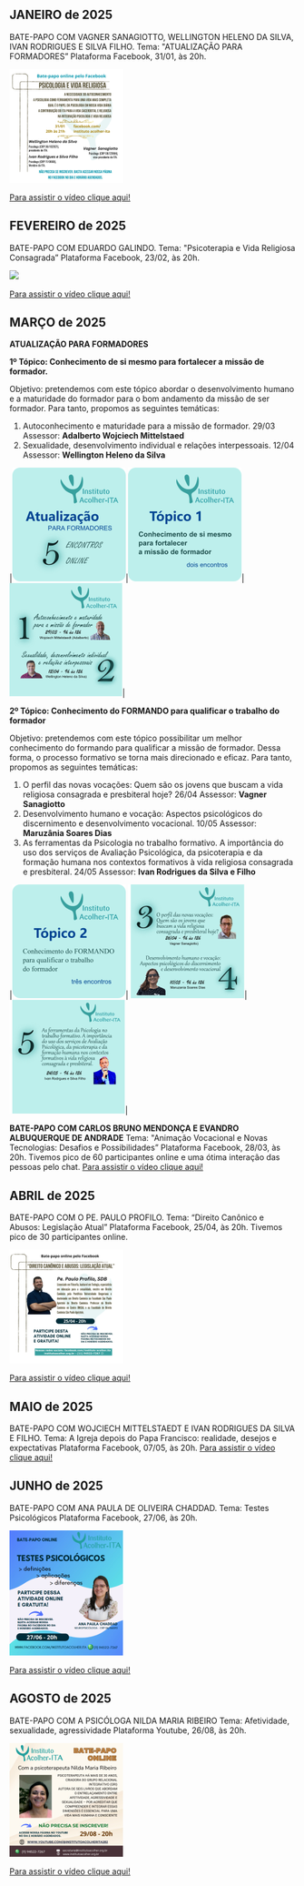 ## JANEIRO de 2025

BATE-PAPO COM VAGNER SANAGIOTTO, WELLINGTON HELENO DA SILVA, IVAN RODRIGUES E SILVA FILHO. 
Tema: "ATUALIZAÇÃO PARA FORMADORES”
Plataforma Facebook, 31/01, às 20h.

![](/img/bp-2025-01-31.png)

[Para assistir o vídeo clique aqui!]( https://youtu.be/aDJgo9VjbX0)

## FEVEREIRO de 2025

BATE-PAPO COM EDUARDO GALINDO. 
Tema: "Psicoterapia e Vida Religiosa Consagrada”
Plataforma Facebook, 23/02, às 20h.

![](/img/bp-2025-02-23.png)

[Para assistir o vídeo clique aqui!](https://youtu.be/wf9C55-whPs)

## MARÇO de 2025

**ATUALIZAÇÃO PARA FORMADORES** 

**1º Tópico: Conhecimento de si mesmo para fortalecer a missão de formador.**
 
Objetivo: pretendemos com este tópico abordar o desenvolvimento humano e a maturidade do formador para o bom andamento da missão de ser formador. Para tanto, propomos as seguintes temáticas:
1. Autoconhecimento e maturidade para a missão de formador. 
      29/03 Assessor: **Adalberto Wojciech Mittelstaed**
2. Sexualidade, desenvolvimento individual e relações interpessoais.
      12/04 Assessor: **Wellington Heleno da Silva** 

|![](/img/atv-2025-03-29.png)|![](/img/atv-2025-03-29a.png)|![](/img/atv-2025-03-29b.png)|

**2º Tópico: Conhecimento do FORMANDO para qualificar o trabalho do formador**

Objetivo: pretendemos com este tópico possibilitar um melhor conhecimento do formando para qualificar a missão de formador. Dessa forma, o processo formativo se torna mais direcionado e eficaz. Para tanto, propomos as seguintes temáticas:

1. O perfil das novas vocações: Quem são os jovens que buscam a vida religiosa consagrada e presbiteral hoje?
      26/04 Assessor: **Vagner Sanagiotto**
2. Desenvolvimento humano e vocação: Aspectos psicológicos do discernimento e desenvolvimento vocacional.
      10/05 Assessor: **Maruzânia Soares Dias**
3. As ferramentas da Psicologia no trabalho formativo. A importância do uso dos serviços de Avaliação Psicológica, da psicoterapia e da formação humana nos contextos formativos à vida religiosa consagrada e presbiteral.
      24/05 Assessor: **Ivan Rodrigues da Silva e Filho**

|![](/img/atv-2025-03-29c.png)|![](/img/atv-2025-03-29d.png)|![](/img/atv-2025-03-29e.png)|


**BATE-PAPO COM CARLOS BRUNO MENDONÇA E EVANDRO ALBUQUERQUE DE ANDRADE** 
Tema: "Animação Vocacional e Novas Tecnologias: Desafios e Possibilidades”
Plataforma Facebook, 28/03, às 20h. Tivemos pico de 60 participantes online e uma ótima interação das pessoas pelo chat.
[Para assistir o vídeo clique aqui!](https://youtu.be/itBmCc_rJHs)

## ABRIL de 2025

BATE-PAPO COM O PE. PAULO PROFILO. 
Tema: “Direito Canônico e Abusos: Legislação Atual”
Plataforma Facebook, 25/04, às 20h. Tivemos pico de 30 participantes online.

![](/img/bp-2025-04-25.png)

[Para assistir o vídeo clique aqui!]( https://youtu.be/OqyRgcVu_zA)

## MAIO de 2025

BATE-PAPO COM WOJCIECH MITTELSTAEDT E IVAN RODRIGUES DA SILVA E FILHO. 
Tema: A Igreja depois do Papa Francisco: realidade, desejos e expectativas
Plataforma Facebook, 07/05, às 20h. 
[Para assistir o vídeo clique aqui!]( https://youtu.be/f4kMWR7MAc0)

## JUNHO de 2025

BATE-PAPO COM ANA PAULA DE OLIVEIRA CHADDAD. 
Tema: Testes Psicológicos
Plataforma Facebook, 27/06, às 20h.

![](/img/bp-2025-06-27.png)

[Para assistir o vídeo clique aqui!]( https://youtu.be/PlSuPgAWKIg)


## AGOSTO de 2025
BATE-PAPO COM A PSICÓLOGA NILDA MARIA RIBEIRO 
Tema: Afetividade, sexualidade, agressividade
Plataforma Youtube, 26/08, às 20h.

![](/img/bp-2025-08-27.png)

[Para assistir o vídeo clique aqui!](https://www.youtube.com/live/KRqQNza321M?si=li_UuMi0mP-ADbh4)
